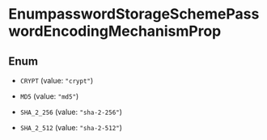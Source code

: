 

# EnumpasswordStorageSchemePasswordEncodingMechanismProp

## Enum


* `CRYPT` (value: `"crypt"`)

* `MD5` (value: `"md5"`)

* `SHA_2_256` (value: `"sha-2-256"`)

* `SHA_2_512` (value: `"sha-2-512"`)



